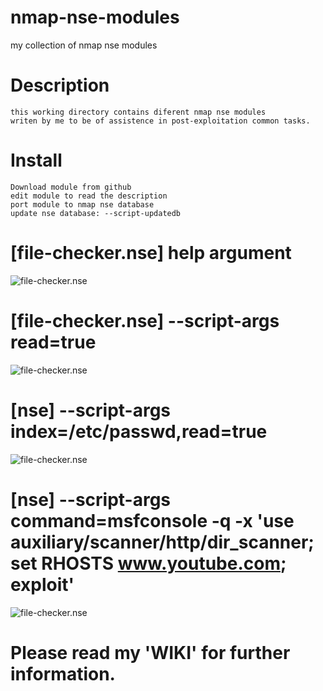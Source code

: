 # nmap-nse-modules
my collection of nmap nse modules

# Description
    this working directory contains diferent nmap nse modules
    writen by me to be of assistence in post-exploitation common tasks.

# Install
    Download module from github
    edit module to read the description
    port module to nmap nse database
    update nse database: --script-updatedb


# [file-checker.nse] help argument
![file-checker.nse](http://2.1m.yt/x55zw62.png)

# [file-checker.nse] --script-args read=true
![file-checker.nse](http://3.1m.yt/VripF6i.png)

# [nse] --script-args index=/etc/passwd,read=true
![file-checker.nse](http://3.1m.yt/7LjWoFj.png)

# [nse] --script-args command=msfconsole -q -x 'use auxiliary/scanner/http/dir_scanner; set RHOSTS www.youtube.com; exploit'
![file-checker.nse](http://3.1m.yt/luV6hP.png)


# Please read my 'WIKI' for further information.
